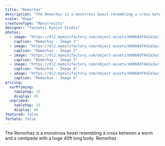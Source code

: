 ```yaml
---
title: "Remorhaz"
description: "The Remorhaz is a monstrous beast resembling a cross between a worm and a centipede with a huge 40ft long body. Remorhaz"
scale: "Huge"
creatureType: "Monstrosity"
designer: "Yasashii Kyojin Studio"
photos:
  - image: "https://dl2.myminifactory.com/object-assets/60068df442a3a/images/720X720-remhoraz-ps.jpg"
    caption: "Remorhaz - Image 1"
  - image: "https://dl2.myminifactory.com/object-assets/60068df442a3a/images/720X720-remorhaz-2.jpg"
    caption: "Remorhaz - Image 2"
  - image: "https://dl2.myminifactory.com/object-assets/60068df442a3a/images/720X720-remorhaz-4.jpg"
    caption: "Remorhaz - Image 3"
  - image: "https://dl2.myminifactory.com/object-assets/60068df442a3a/images/720X720-remorhaz-5.jpg"
    caption: "Remorhaz - Image 4"
  - image: "https://dl2.myminifactory.com/object-assets/60068df442a3a/images/230X230-720x720-remorhaz-4.jpg"
    caption: "Remorhaz - Image 5"
pricing:
  osrPriming:
    tabletop: 25
    display: 45
  unprimed:
    tabletop: 22
    display: 40
featured: false
forSale: false
---
```


The Remorhaz is a monstrous beast resembling a cross between a worm and a centipede with a huge 40ft long body. Remorhaz